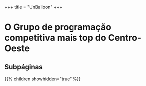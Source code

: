 +++
title = "UnBalloon"
+++

# O Grupo de programação competitiva mais top do Centro-Oeste

## Subpáginas

{{% children showhidden="true" %}}